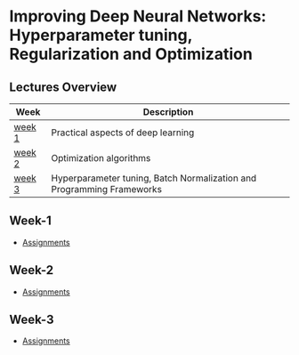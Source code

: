 # Improving Deep Neural Networks: Hyperparameter tuning, Regularization and Optimization

## Lectures Overview

| Week              | Description                                                           |
| ----------------- | --------------------------------------------------------------------- |
| [week 1](#week-1) | Practical aspects of deep learning                                    |
| [week 2](#week-2) | Optimization algorithms                                               |
| [week 3](#week-3) | Hyperparameter tuning, Batch Normalization and Programming Frameworks |

## Week-1
- [Assignments](assignments/week5)

## Week-2
- [Assignments](assignments/week6)

## Week-3
- [Assignments](assignments/week7)